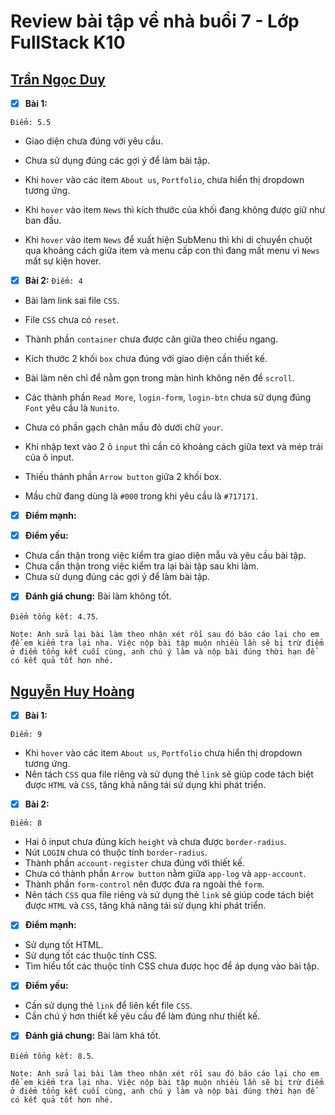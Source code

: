 # Review bài tập về nhà buổi 7 - Lớp FullStack K10

## [Trần Ngọc Duy](https://github.com/tranduyriba/bai-tap-f8/tree/main/Day-7)

- [x] **Bài 1:**

`Điểm: 5.5`

- Giao diện chưa đúng với yêu cầu.

- Chưa sử dụng đúng các gợi ý để làm bài tập.

- Khi `hover` vào các item `About us`, `Portfolio`, chưa hiển thị dropdown tương ứng.

- Khi `hover` vào item `News` thì kích thước của khối đang không được giữ như ban đầu.

- Khi `hover` vào item `News` để xuất hiện SubMenu thì khi di chuyển chuột qua khoảng cách giữa item và menu cấp con thì đang mất menu vì `News` mất sự kiện hover.

- [x] **Bài 2:**
      `Điểm: 4`

- Bài làm link sai file `CSS`.

- File `CSS` chưa có `reset`.

- Thành phần `container` chưa được căn giữa theo chiều ngang.

- Kích thước 2 khối `box` chưa đúng với giao diện cần thiết kế.

- Bài làm nên chỉ để nằm gọn trong màn hình không nên để `scroll`.

- Các thành phần `Read More`, `login-form`, `login-btn` chưa sử dụng đúng `Font` yêu cầu là `Nunito`.

- Chưa có phần gạch chân mầu đỏ dưới chữ `your`.

- Khi nhập text vào 2 ô `input` thì cần có khoảng cách giữa text và mép trái của ô input.

- Thiếu thành phần `Arrow button` giữa 2 khối box.

- Mầu chữ đang dùng là `#000` trong khi yêu cầu là `#717171`.

- [x] **Điểm mạnh:**

- [x] **Điểm yếu:**
- Chưa cẩn thận trong việc kiểm tra giao diện mẫu và yêu cầu bài tập.
- Chưa cẩn thận trong việc kiểm tra lại bài tập sau khi làm.
- Chưa sử dụng đúng các gợi ý để làm bài tập.

- [x] **Đánh giá chung:** Bài làm không tốt.

`Điểm tổng kết: 4.75`.

`Note: Anh sửa lại bài làm theo nhận xét rồi sau đó báo cáo lại cho em để em kiểm tra lại nha. Việc nộp bài tập muộn nhiều lần sẽ bị trừ điểm ở điểm tổng kết cuối cùng, anh chú ý làm và nộp bài đúng thời hạn để có kết quả tốt hơn nhé.`

## [Nguyễn Huy Hoàng](https://github.com/nguyenhoang2404/f8-fullstack-k10/tree/main/BaiTapVeNha7)

- [x] **Bài 1:**

`Điểm: 9`

- Khi `hover` vào các item `About us`, `Portfolio` chưa hiển thị dropdown tương ứng.
- Nên tách `CSS` qua file riêng và sử dụng thẻ `link` sẽ giúp code tách biệt được `HTML` và `CSS`, tăng khả năng tái sử dụng khi phát triển.

- [x] **Bài 2:**

`Điểm: 8`

- Hai ô input chưa đúng kích `height` và chưa được `border-radius`.
- Nút `LOGIN` chưa có thuộc tính `border-radius`.
- Thành phần `account-register` chưa đúng với thiết kế.
- Chưa có thành phần `Arrow button` nằm giữa `app-log` và `app-account`.
- Thành phần `form-control` nên được đưa ra ngoài thẻ `form`.
- Nên tách `CSS` qua file riêng và sử dụng thẻ `link` sẽ giúp code tách biệt được `HTML` và `CSS`, tăng khả năng tái sử dụng khi phát triển.

- [x] **Điểm mạnh:**

- Sử dụng tốt HTML.
- Sử dụng tốt các thuộc tính CSS.
- Tìm hiểu tốt các thuộc tính CSS chưa được học để áp dụng vào bài tập.

- [x] **Điểm yếu:**
- Cần sử dụng thẻ `link` để liên kết file `CSS`.
- Cần chú ý hơn thiết kế yêu cầu để làm đúng như thiết kế.

- [x] **Đánh giá chung:** Bài làm khá tốt.

`Điểm tổng kết: 8.5`.

`Note: Anh sửa lại bài làm theo nhận xét rồi sau đó báo cáo lại cho em để em kiểm tra lại nha. Việc nộp bài tập muộn nhiều lần sẽ bị trừ điểm ở điểm tổng kết cuối cùng, anh chú ý làm và nộp bài đúng thời hạn để có kết quả tốt hơn nhé.`
